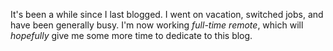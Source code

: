 It's been a while since I last blogged. I went on vacation, switched jobs, and have been generally busy. I'm now working _full-time remote_, which will _hopefully_ give me some more time to dedicate to this blog.

